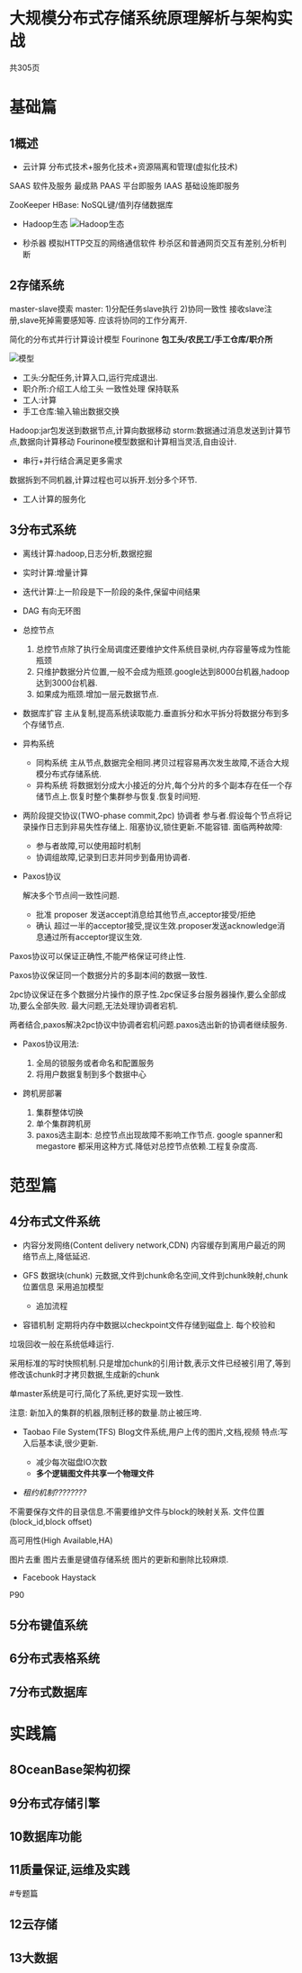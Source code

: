 # 大规模分布式存储系统原理解析与架构实战

共305页

# 基础篇
## 1概述
- 云计算
分布式技术+服务化技术+资源隔离和管理(虚拟化技术)

SAAS 软件及服务 最成熟
PAAS 平台即服务
IAAS 基础设施即服务

ZooKeeper
HBase: NoSQL键/值列存储数据库

- Hadoop生态
![Hadoop生态](https://pic1.zhimg.com/4107e092f0b7c1413bf8bd81570d1f74_b.jpg)

- 秒杀器
模拟HTTP交互的网络通信软件
秒杀区和普通网页交互有差别,分析判断


## 2存储系统

master-slave摸索
master: 1)分配任务slave执行 2)协同一致性  接收slave注册,slave死掉需要感知等.
应该将协同的工作分离开.

简化的分布式并行计算设计模型
Fourinone
**包工头/农民工/手工仓库/职介所**

![模型](http://i.imgur.com/7AFHvWm.png)

- 工头:分配任务,计算入口,运行完成退出.
- 职介所:介绍工人给工头  一致性处理  保持联系
- 工人:计算
- 手工仓库:输入输出数据交换


Hadoop:jar包发送到数据节点,计算向数据移动
storm:数据通过消息发送到计算节点,数据向计算移动
Fourinone模型数据和计算相当灵活,自由设计.

- 串行+并行结合满足更多需求

数据拆到不同机器,计算过程也可以拆开.划分多个环节.


- 工人计算的服务化


## 3分布式系统 

- 离线计算:hadoop,日志分析,数据挖掘
- 实时计算:增量计算
- 迭代计算:上一阶段是下一阶段的条件,保留中间结果
- DAG 有向无环图

- 总控节点
	1. 总控节点除了执行全局调度还要维护文件系统目录树,内存容量等成为性能瓶颈
	1. 只维护数据分片位置,一般不会成为瓶颈.google达到8000台机器,hadoop达到3000台机器.
	1. 如果成为瓶颈.增加一层元数据节点.

- 数据库扩容
	主从复制,提高系统读取能力.垂直拆分和水平拆分将数据分布到多个存储节点.

- 异构系统
	- 同构系统
	主从节点,数据完全相同.拷贝过程容易再次发生故障,不适合大规模分布式存储系统.
	- 异构系统
	将数据划分成大小接近的分片,每个分片的多个副本存在任一个存储节点上.恢复时整个集群参与恢复.恢复时间短.

- 两阶段提交协议(TWO-phase commit,2pc)
协调者 参与者.假设每个节点将记录操作日志到非易失性存储上.
阻塞协议,锁住更新.不能容错.
面临两种故障:
	- 参与者故障,可以使用超时机制
	- 协调组故障,记录到日志并同步到备用协调者.
- Paxos协议

	解决多个节点间一致性问题.

	- 批准
	proposer 发送accept消息给其他节点,acceptor接受/拒绝
	- 确认
	超过一半的acceptor接受,提议生效.proposer发送acknowledge消息通过所有acceptor提议生效.

Paxos协议可以保证正确性,不能严格保证可终止性.

Paxos协议保证同一个数据分片的多副本间的数据一致性.

2pc协议保证在多个数据分片操作的原子性.2pc保证多台服务器操作,要么全部成功,要么全部失败.
最大问题,无法处理协调者宕机.

两者结合,paxos解决2pc协议中协调者宕机问题.paxos选出新的协调者继续服务.

- Paxos协议用法:
	1. 全局的锁服务或者命名和配置服务
	1. 将用户数据复制到多个数据中心

- 跨机房部署
	1. 集群整体切换
	1. 单个集群跨机房
	1. paxos选主副本: 总控节点出现故障不影响工作节点.
	google spanner和megastore 都采用这种方式.降低对总控节点依赖.工程复杂度高.

# 范型篇
## 4分布式文件系统

- 内容分发网络(Content delivery network,CDN)
内容缓存到离用户最近的网络节点上,降低延迟.

- GFS
数据块(chunk)
元数据,文件到chunk命名空间,文件到chunk映射,chunk位置信息
采用追加模型
	- 追加流程
- 容错机制
	定期将内存中数据以checkpoint文件存储到磁盘上.
	每个校验和

垃圾回收一般在系统低峰运行.

采用标准的写时快照机制.只是增加chunk的引用计数,表示文件已经被引用了,等到修改该chunk时才拷贝数据,生成新的chunk

单master系统是可行,简化了系统,更好实现一致性.

注意:
新加入的集群的机器,限制迁移的数量.防止被压垮.

- Taobao File System(TFS)
Blog文件系统,用户上传的图片,文档,视频
特点:写入后基本读,很少更新.
	- 减少每次磁盘IO次数
	- **多个逻辑图文件共享一个物理文件**


- *租约机制????????*

不需要保存文件的目录信息.不需要维护文件与block的映射关系.
文件位置  (block_id,block offset)

高可用性(High Available,HA)

图片去重
图片去重是键值存储系统 
图片的更新和删除比较麻烦.

- Facebook Haystack

P90


## 5分布键值系统
## 6分布式表格系统
## 7分布式数据库
# 实践篇
## 8OceanBase架构初探
## 9分布式存储引擎
## 10数据库功能
## 11质量保证,运维及实践

#专题篇
## 12云存储
## 13大数据


